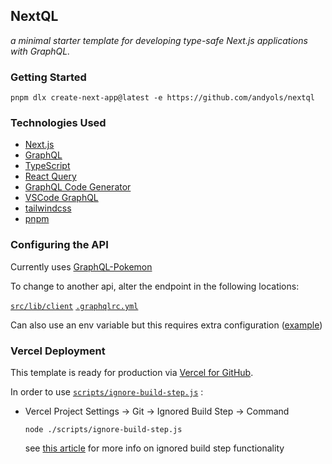 ## NextQL

_a minimal starter template for developing type-safe Next.js applications with GraphQL._

### Getting Started

`pnpm dlx create-next-app@latest -e https://github.com/andyols/nextql`

### Technologies Used

- [Next.js](https://nextjs.org/)
- [GraphQL](https://graphql.org/)
- [TypeScript](https://www.typescriptlang.org/)
- [React Query](https://react-query.tanstack.com/)
- [GraphQL Code Generator](https://www.graphql-code-generator.com/)
- [VSCode GraphQL](https://github.com/graphql/vscode-graphql)
- [tailwindcss](https://tailwindcss.com/)
- [pnpm](https://pnpm.io/)

### Configuring the API

Currently uses [GraphQL-Pokemon](https://github.com/favware/graphql-pokemon)

To change to another api, alter the endpoint in the following locations:

[`src/lib/client`](https://github.com/andyols/nextql/blob/7e4827464779a81deecd3e43cc6b5a87d99e25ea/src/lib/client.ts#L4)
[`.graphqlrc.yml`](https://github.com/andyols/nextql/blob/7e4827464779a81deecd3e43cc6b5a87d99e25ea/.graphqlrc.yml#L2)

Can also use an env variable but this requires extra configuration ([example](https://github.com/andyols/nextql/commit/1a2ab0bd91a0653d8fd868566a81ae492f5039f0)\)

### Vercel Deployment

This template is ready for production via [Vercel for GitHub](https://vercel.com/docs/concepts/git/vercel-for-github).

In order to use [`scripts/ignore-build-step.js`](https://github.com/andyols/nextql/blob/main/scripts/ignore-build-step.js) :

- Vercel Project Settings -> Git -> Ignored Build Step -> Command

  `node ./scripts/ignore-build-step.js`

  see [this article](https://vercel.com/support/articles/how-do-i-use-the-ignored-build-step-field-on-vercel) for more info on ignored build step functionality
